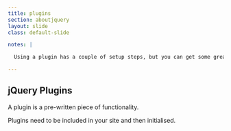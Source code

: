 ```yaml
---
title: plugins
section: aboutjquery
layout: slide
class: default-slide

notes: |

  Using a plugin has a couple of setup steps, but you can get some great out-of-the-box functionality if you choose the right ones.

---
```


## jQuery Plugins

A plugin is a pre-written piece of functionality.

Plugins need to be included in your site and then initialised.
